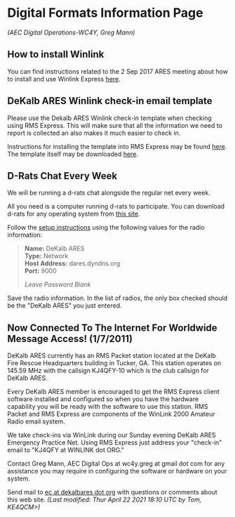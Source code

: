 # Digital Formats Information Page

_(AEC Digital Operations-WC4Y, Greg Mann)_

## How to install Winlink
You can find instructions related to the 2 Sep 2017 ARES meeting about how to install and use Winlink Express [here](files/Install_Winlink.pdf).

## DeKalb ARES Winlink check-in email template
Please use the Dekalb ARES Winlink check-in template when checking using RMS Express. This will make sure that all the information we need to report is collected an also makes it much easier to check in.

Instructions for installing the template into RMS Express may be found [here](files/RMS_Express_DCARES_Template.pdf). The template itself may be downloaded [here](files/DeKalb_ARES_Check-in.txt).

## D-Rats Chat Every Week
We will be running a d-rats chat alongside the regular net every week.

All you need is a computer running d-rats to participate. You can download d-rats for any operating system from [this site](https://www.d-rats.com/).

Follow the [setup instructions](https://www.d-rats.com/documentation/4-howtos/26-connect-to-the-ratflector/) using the following values for the radio information:

> **Name:** DeKalb ARES   
> **Type:** Network   
> **Host Address:** dares.dyndns.org   
> **Port:** 9000   
>   
> *Leave Password Blank*

Save the radio information. In the list of radios, the only box checked should be the "DeKalb ARES" you just entered.

## Now Connected To The Internet For Worldwide Message Access! (1/7/2011)
DeKalb ARES currently has an RMS Packet station located at the DeKalb Fire Rescue Headquarters building in Tucker, GA. This station operates on 145.59 MHz with the callsign KJ4QFY-10 which is the club callsign for DeKalb ARES.

Every DeKalb ARES member is encouraged to get the RMS Express client software installed and configured so when you have the hardware capability you will be ready with the software to use this station. RMS Packet and RMS Express are components of the WinLink 2000 Amateur Radio email system.

We take check-ins via WinLink during our Sunday evening DeKalb ARES Emergency Practice Net. Using RMS Express just address your "check-in" email to "KJ4QFY at WINLINK dot ORG."

Contact Greg Mann, AEC Digital Ops at wc4y.greg at gmail dot com for any assistance you may require in configuring the software or hardware on your system.

Send mail to [ec at dekalbares dot org](mailto:ec@dekalbares.org) with questions or comments about this web site.
_(Last modified: Thur April 22 2021 18:10 UTC by Tom, KE4QCM>)_

